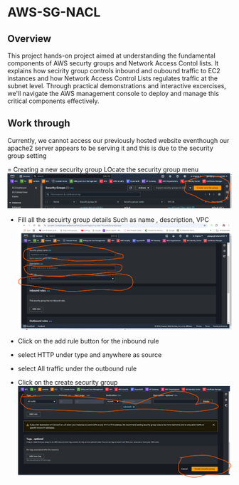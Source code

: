 # AWS-SG-NACL

## Overview

This project hands-on project aimed at understanding the fundamental components of AWS securty groups and Network Access Contol lists. It explains how secirity group controls inbound and oubound traffic to EC2 instances and how Network Access Control Lists regulates traffic at the subnet level. Through practical demonstrations and interactive excercises, we'll navigate the AWS management console to deploy and manage this critical components effectively.

## Work through

Currently, we cannot access our previously hosted website eventhough our apache2 server appears to be serving it and this is due to the security group setting

= Creating a new security group
LOcate the security group menu
![Locate security menu](./images/locating_the_security_menu.png)

- Fill all the secuirty group details
  Such as name , description, VPC
![Details](./images/details.png)

- Click on the add rule button for the inbound rule
- select HTTP under type and anywhere as source
- select All traffic under the outbound rule
- Click on the create security group
![Seeting the rules ](./images/All.png)
